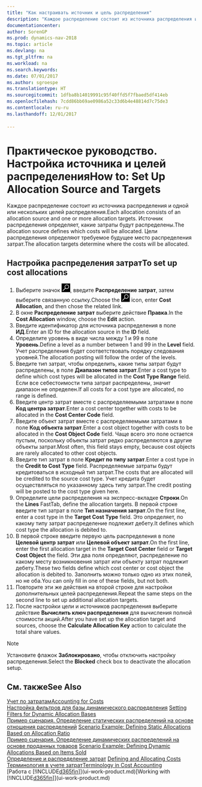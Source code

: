 ```yaml
---
title: "Как настраивать источник и цель распределения"
description: "Каждое распределение состоит из источника распределения и одной или нескольких целей распределения. Источник распределения определяет, какие затраты будут распределены. Цели распределения определяют требуемое будущее место распределения затрат."
documentationcenter: 
author: SorenGP
ms.prod: dynamics-nav-2018
ms.topic: article
ms.devlang: na
ms.tgt_pltfrm: na
ms.workload: na
ms.search.keywords: 
ms.date: 07/01/2017
ms.author: sgroespe
ms.translationtype: HT
ms.sourcegitcommit: 1dfba8b14019991c95f40ffd5f7fbaed5df414eb
ms.openlocfilehash: 7cdd86bb69ae0986a52c33d6b4e48814d7c75de3
ms.contentlocale: ru-ru
ms.lasthandoff: 12/01/2017

---
```

# <a name="how-to-set-up-allocation-source-and-targets"></a><span data-ttu-id="048ce-105">Практическое руководство. Настройка источника и целей распределения</span><span class="sxs-lookup"><span data-stu-id="048ce-105">How to: Set Up Allocation Source and Targets</span></span>
<span data-ttu-id="048ce-106">Каждое распределение состоит из источника распределения и одной или нескольких целей распределения.</span><span class="sxs-lookup"><span data-stu-id="048ce-106">Each allocation consists of an allocation source and one or more allocation targets.</span></span> <span data-ttu-id="048ce-107">Источник распределения определяет, какие затраты будут распределены.</span><span class="sxs-lookup"><span data-stu-id="048ce-107">The allocation source defines which costs will be allocated.</span></span> <span data-ttu-id="048ce-108">Цели распределения определяют требуемое будущее место распределения затрат.</span><span class="sxs-lookup"><span data-stu-id="048ce-108">The allocation targets determine where the costs will be allocated.</span></span>  

## <a name="to-set-up-cost-allocations"></a><span data-ttu-id="048ce-109">Настройка распределения затрат</span><span class="sxs-lookup"><span data-stu-id="048ce-109">To set up cost allocations</span></span>  
1.  <span data-ttu-id="048ce-110">Выберите значок ![Поиск страницы или отчета](media/ui-search/search_small.png "Значок поиска страницы или отчета"), введите **Распределение затрат**, затем выберите связанную ссылку.</span><span class="sxs-lookup"><span data-stu-id="048ce-110">Choose the ![Search for Page or Report](media/ui-search/search_small.png "Search for Page or Report icon") icon, enter **Cost Allocation**, and then chose the related link.</span></span>  
2.  <span data-ttu-id="048ce-111">В окне **Распределение затрат** выберите действие **Правка**.</span><span class="sxs-lookup"><span data-stu-id="048ce-111">In the **Cost Allocation** window, choose the **Edit** action.</span></span>  
3.  <span data-ttu-id="048ce-112">Введите идентификатор для источника распределения в поле **ИД**.</span><span class="sxs-lookup"><span data-stu-id="048ce-112">Enter an ID for the allocation source in the **ID** field.</span></span>  
4.  <span data-ttu-id="048ce-113">Определите уровень в виде числа между 1 и 99 в поле **Уровень**.</span><span class="sxs-lookup"><span data-stu-id="048ce-113">Define a level as a number between 1 and 99 in the **Level** field.</span></span> <span data-ttu-id="048ce-114">Учет распределения будет соответствовать порядку следования уровней.</span><span class="sxs-lookup"><span data-stu-id="048ce-114">The allocation posting will follow the order of the levels.</span></span>  
5.  <span data-ttu-id="048ce-115">Введите тип затрат, чтобы определить, какие типы затрат будут распределены, в поле **Диапазон типов затрат**.</span><span class="sxs-lookup"><span data-stu-id="048ce-115">Enter a cost type to define which cost types will be allocated in the **Cost Type Range** field.</span></span> <span data-ttu-id="048ce-116">Если все себестоимости типа затрат распределены, значит диапазон не определен.</span><span class="sxs-lookup"><span data-stu-id="048ce-116">If all costs for a cost type are allocated, no range is defined.</span></span>  
6.  <span data-ttu-id="048ce-117">Введите центр затрат вместе с распределяемыми затратами в поле **Код центра затрат**.</span><span class="sxs-lookup"><span data-stu-id="048ce-117">Enter a cost center together with costs to be allocated in the **Cost Center Code** field.</span></span>  
7.  <span data-ttu-id="048ce-118">Введите объект затрат вместе с распределяемыми затратами в поле **Код объекта затрат**.</span><span class="sxs-lookup"><span data-stu-id="048ce-118">Enter a cost object together with costs to be allocated in the **Cost Object Code** field.</span></span> <span data-ttu-id="048ce-119">Чаще всего это поле остается пустым, поскольку объекты затрат редко распределяются в другие объекты затрат.</span><span class="sxs-lookup"><span data-stu-id="048ce-119">Most often, this field stays empty, because cost objects are rarely allocated to other cost objects.</span></span>  
8.  <span data-ttu-id="048ce-120">Введите тип затрат в поле **Кредит по типу затрат**.</span><span class="sxs-lookup"><span data-stu-id="048ce-120">Enter a cost type in the **Credit to Cost Type** field.</span></span> <span data-ttu-id="048ce-121">Распределяемые затраты будут кредитоваться в исходный тип затрат.</span><span class="sxs-lookup"><span data-stu-id="048ce-121">The costs that are allocated will be credited to the source cost type.</span></span> <span data-ttu-id="048ce-122">Учет кредита будет осуществляться по указанному здесь типу затрат.</span><span class="sxs-lookup"><span data-stu-id="048ce-122">The credit posting will be posted to the cost type given here.</span></span>  
9. <span data-ttu-id="048ce-123">Определите цели распределения на экспресс-вкладке **Строки**.</span><span class="sxs-lookup"><span data-stu-id="048ce-123">On the **Lines** FastTab, define the allocation targets.</span></span> <span data-ttu-id="048ce-124">В первой строке введите тип затрат в поле **Тип назначения затрат**.</span><span class="sxs-lookup"><span data-stu-id="048ce-124">On the first line, enter a cost type in the **Target Cost Type** field.</span></span> <span data-ttu-id="048ce-125">Это определяет, по какому типу затрат распределение подлежит дебету.</span><span class="sxs-lookup"><span data-stu-id="048ce-125">It defines which cost type the allocation is debited to.</span></span>  
10. <span data-ttu-id="048ce-126">В первой строке введите первую цель распределения в поле **Целевой центр затрат** или **Целевой объект затрат**.</span><span class="sxs-lookup"><span data-stu-id="048ce-126">On the first line, enter the first allocation target in the **Target Cost Center** field or **Target Cost Object** the field.</span></span> <span data-ttu-id="048ce-127">Эти два поля определяют, распределение по какому месту возникновения затрат или объекту затрат подлежит дебету.</span><span class="sxs-lookup"><span data-stu-id="048ce-127">These two fields define which cost center or cost object the allocation is debited to.</span></span> <span data-ttu-id="048ce-128">Заполнить можно только одно из этих полей, но не оба.</span><span class="sxs-lookup"><span data-stu-id="048ce-128">You can only fill in one of these fields, but not both.</span></span>  
11. <span data-ttu-id="048ce-129">Повторите эти же действия на второй строке для настройки дополнительных целей распределения.</span><span class="sxs-lookup"><span data-stu-id="048ce-129">Repeat the same steps on the second line to set up additional allocation targets.</span></span>  
12. <span data-ttu-id="048ce-130">После настройки цели и источников распределения выберите действие **Вычислить ключ распределения** для вычисления полной стоимости акций.</span><span class="sxs-lookup"><span data-stu-id="048ce-130">After you have set up the allocation target and sources, choose the **Calculate Allocation Key** action to calculate the total share values.</span></span>  

> [!NOTE]  
>  <span data-ttu-id="048ce-131">Установите флажок **Заблокировано**, чтобы отключить настройку распределения.</span><span class="sxs-lookup"><span data-stu-id="048ce-131">Select the **Blocked** check box to deactivate the allocation setup.</span></span>  

## <a name="see-also"></a><span data-ttu-id="048ce-132">См. также</span><span class="sxs-lookup"><span data-stu-id="048ce-132">See Also</span></span>  
[<span data-ttu-id="048ce-133">Учет по затратам</span><span class="sxs-lookup"><span data-stu-id="048ce-133">Accounting for Costs</span></span>](finance-manage-cost-accounting.md)  
 <span data-ttu-id="048ce-134">[Настройка фильтров для базы динамического распределения](finance-setting-filters-for-dynamic-allocation-bases.md) </span><span class="sxs-lookup"><span data-stu-id="048ce-134">[Setting Filters for Dynamic Allocation Bases](finance-setting-filters-for-dynamic-allocation-bases.md) </span></span>  
 <span data-ttu-id="048ce-135">[Пример сценария. Определение статических распределений на основе отношения распределений](finance-scenario-example-defining-static-allocations-based-on-allocation-ratio.md) </span><span class="sxs-lookup"><span data-stu-id="048ce-135">[Scenario Example: Defining Static Allocations Based on Allocation Ratio](finance-scenario-example-defining-static-allocations-based-on-allocation-ratio.md) </span></span>  
 <span data-ttu-id="048ce-136">[Пример сценария. Определение динамических распределений на основе проданных товаров](finance-scenario-example-defining-dynamic-allocations-based-on-items-sold.md) </span><span class="sxs-lookup"><span data-stu-id="048ce-136">[Scenario Example: Defining Dynamic Allocations Based on Items Sold](finance-scenario-example-defining-dynamic-allocations-based-on-items-sold.md) </span></span>  
 <span data-ttu-id="048ce-137">[Определение и распределение затрат](finance-define-and-allocate-costs.md) </span><span class="sxs-lookup"><span data-stu-id="048ce-137">[Defining and Allocating Costs](finance-define-and-allocate-costs.md) </span></span>  
 [<span data-ttu-id="048ce-138">Терминология в учете затрат</span><span class="sxs-lookup"><span data-stu-id="048ce-138">Terminology in Cost Accounting</span></span>](finance-terminology-in-cost-accounting.md)  
 <span data-ttu-id="048ce-139">[Работа с [!INCLUDE[d365fin](includes/d365fin_md.md)]](ui-work-product.md)</span><span class="sxs-lookup"><span data-stu-id="048ce-139">[Working with [!INCLUDE[d365fin](includes/d365fin_md.md)]](ui-work-product.md)</span></span>

